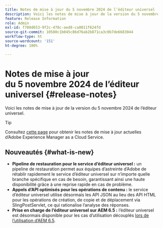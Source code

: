 ```yaml
---
title: Notes de mise à jour du 5 novembre 2024 de l’éditeur universel
description: Voici les notes de mise à jour de la version du 5 novembre 2024 de l’éditeur universel.
feature: Release Information
role: Admin
exl-id: f780d653-9f2c-478c-aed8-ca8011f624fd
source-git-commit: 10580c1b045c86d76ab2b871ca3c0b7de6683044
workflow-type: ht
source-wordcount: '151'
ht-degree: 100%

---
```


# Notes de mise à jour du 5 novembre 2024 de l’éditeur universel {#release-notes}

Voici les notes de mise à jour de la version du 5 novembre 2024 de l’éditeur universel.

>[!TIP]
>
>Consultez [cette page](/help/release-notes/release-notes-cloud/release-notes-current.md) pour obtenir les notes de mise à jour actuelles d’Adobe Experience Manager as a Cloud Service.

## Nouveautés {#what-is-new}

* **Pipeline de restauration pour le service d’éditeur universel :** un pipeline de restauration permet aux équipes d’astreinte d’Adobe de rétablir rapidement le service d’éditeur universel sur n’importe quelle branche spécifique en cas de besoin, garantissant ainsi une haute disponibilité grâce à une reprise rapide en cas de problème.
* **Appels d’API optimisés pour les opérations de contenu :** le service d’éditeur universel utilise désormais les API JSON au lieu des API HTML pour les opérations de création, de copie et de déplacement via SlingPostServlet, ce qui rationalise l’analyse des réponses.
* **Prise en charge de l’éditeur universel sur AEM 6.5 :** l’éditeur universel est désormais disponible pour les cas d’utilisation découplés [lors de l’utilisation d’AEM 6.5](https://experienceleague.adobe.com/fr/docs/experience-manager-65/content/implementing/developing/headless/universal-editor/introduction).
